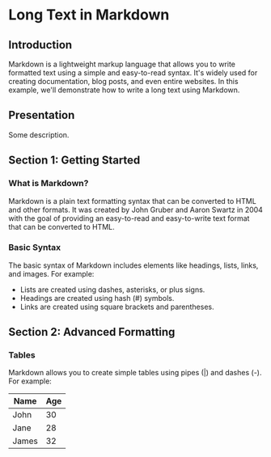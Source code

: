 # Long Text in Markdown

## Introduction

Markdown is a lightweight markup language that allows you to write formatted text using a simple and easy-to-read syntax. It's widely used for creating documentation, blog posts, and even entire websites. In this example, we'll demonstrate how to write a long text using Markdown.

## Presentation

Some description.

## Section 1: Getting Started

### What is Markdown?

Markdown is a plain text formatting syntax that can be converted to HTML and other formats. It was created by John Gruber and Aaron Swartz in 2004 with the goal of providing an easy-to-read and easy-to-write text format that can be converted to HTML.

### Basic Syntax

The basic syntax of Markdown includes elements like headings, lists, links, and images. For example:

- Lists are created using dashes, asterisks, or plus signs.
- Headings are created using hash (#) symbols.
- Links are created using square brackets and parentheses.

## Section 2: Advanced Formatting

### Tables

Markdown allows you to create simple tables using pipes (|) and dashes (-). For example:

| Name  | Age |
|-------|-----|
| John  | 30  |
| Jane  | 28  |
| James | 32  |
